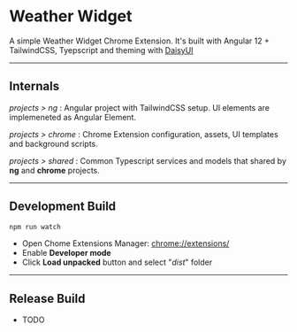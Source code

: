 # Weather Widget

A simple Weather Widget Chrome Extension. It's built with Angular 12 + TailwindCSS, Tyepscript and theming with [DaisyUI](https://daisyui.com/)

---

## Internals

*projects > ng* : Angular project with TailwindCSS setup. UI elements are implemeneted as Angular Element. 

*projects > chrome* : Chrome Extension configuration, assets, UI templates and background scripts.

*projects > shared* : Common Typescript services and models that shared by **ng** and **chrome** projects.

---

## Development Build
```bash
npm run watch
```
- Open Chome Extensions Manager: [chrome://extensions/](chrome://extensions/)
- Enable **Developer mode**
- Click **Load unpacked** button and select "*dist*" folder

---

## Release Build
* TODO

